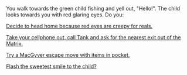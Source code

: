 You walk towards the green child fishing and yell out, "Hello!".
The child looks towards you with red glaring eyes.
Do you:

[Decide to head home because red eyes are creepy for reals.](../journey-to-flaming-tower/home/home.md)

[Take your cellphone out, call Tank and ask for the nearest exit out of the Matrix.](../journey-to-flaming-tower/exit/exit.md)

[Try a MacGyver escape move with items in pocket.](../../macgyver/macgyver.md)

[Flash the sweetest smile to the child?](../../smile/smile-to-child.md)
